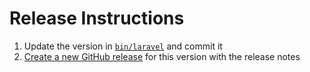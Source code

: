 # Release Instructions

1. Update the version in [`bin/laravel`](./bin/laravel) and commit it
2. [Create a new GitHub release](https://github.com/digiton-ma/installer/releases/new) for this version with the release notes
